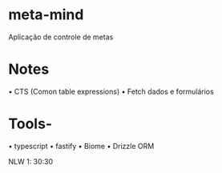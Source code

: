 # meta-mind
Aplicação de controle de metas

# Notes
• CTS (Comon table expressions)
• Fetch dados e formulários

# Tools-
• typescript
• fastify
• Biome
• Drizzle ORM


NLW 1: 30:30